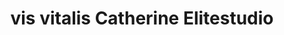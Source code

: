 ---
title: "vis vitalis Catherine Elitestudio"
url: /goldbach/vis-vitalis-catherine-elitestudio/
shop: Kosmetik
---